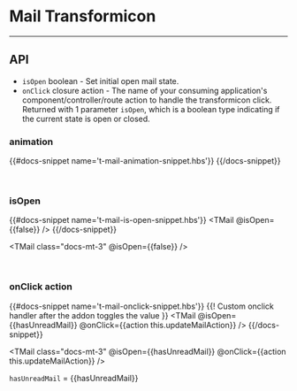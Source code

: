 # Mail Transformicon
---
## API
  * `isOpen` boolean - Set initial open mail state.
  * `onClick` closure action - The name of your consuming application's component/controller/route action to handle the transformicon click. Returned with 1 parameter `isOpen`, which is a boolean type indicating if the current state is open or closed.

### animation
{{#docs-snippet name='t-mail-animation-snippet.hbs'}}
  <TMail />
{{/docs-snippet}}

<TMail class="docs-mt-3" />

<br />

### isOpen
{{#docs-snippet name='t-mail-is-open-snippet.hbs'}}
  <TMail @isOpen={{false}} />
{{/docs-snippet}}

<TMail class="docs-mt-3" @isOpen={{false}} />

<br />

### onClick action
{{#docs-snippet name='t-mail-onclick-snippet.hbs'}}
  {{! Custom onclick handler after the addon toggles the value }}
  <TMail
    @isOpen={{hasUnreadMail}}
    @onClick={{action this.updateMailAction}} />
{{/docs-snippet}}

<TMail
  class="docs-mt-3" 
  @isOpen={{hasUnreadMail}}
  @onClick={{action this.updateMailAction}} />

`hasUnreadMail` = {{hasUnreadMail}}
